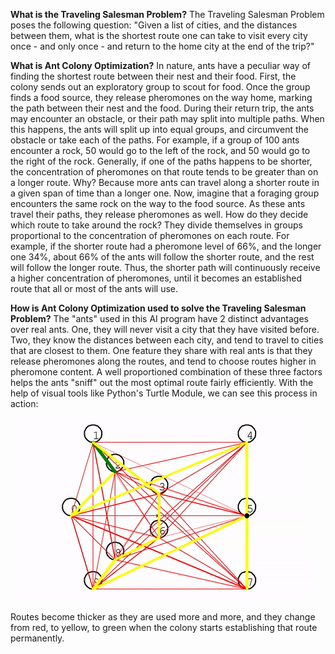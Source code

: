 **What is the Traveling Salesman Problem?**
The Traveling Salesman Problem poses the following question: "Given a list of cities, and the distances between them, what is the shortest route one can take to visit every city once - and only once - and return to the home city at the end of the trip?" 

**What is Ant Colony Optimization?**
In nature, ants have a peculiar way of finding the shortest route between their nest and their food. First, the colony sends out an exploratory group to scout for food. Once the group finds a food source, they release pheromones on the way home, marking the path between their nest and the food. During their return trip, the ants may encounter an obstacle, or their path may split into multiple paths. When this happens, the ants will split up into equal groups, and circumvent the obstacle or take each of the paths. For example, if a group of 100 ants encounter a rock, 50 would go to the left of the rock, and 50 would go to the right of the rock. Generally, if one of the paths happens to be shorter, the concentration of pheromones on that route tends to be greater than on a longer route. Why? Because more ants can travel along a shorter route in a given span of time than a longer one. Now, imagine that a foraging group encounters the same rock on the way to the food source. As these ants travel their paths, they release pheromones as well. How do they decide which route to take around the rock? They divide themselves in groups proportional to the concentration of pheromones on each route. For example, if the shorter route had a pheromone level of 66%, and the longer one 34%, about 66% of the ants will follow the shorter route, and the rest will follow the longer route. Thus, the shorter path will continuously receive a higher concentration of pheromones, until it becomes an established route that all or most of the ants will use. 

**How is Ant Colony Optimization used to solve the Traveling Salesman Problem?**
The "ants" used in this AI program have 2 distinct advantages over real ants. One, they will never visit a city that they have visited before. Two, they know the distances between each city, and tend to travel to cities that are closest to them. One feature they share with real ants is that they release pheromones along the routes, and tend to choose routes higher in pheromone content. A well proportioned combination of these three factors helps the ants "sniff" out the most optimal route fairly efficiently. With the help of visual tools like Python's Turtle Module, we can see this process in action:

![](https://github.com/sungmin-gan/AntColonyOptimization/blob/master/ACO.gif)

Routes become thicker as they are used more and more, and they change from red, to yellow, to green when the colony starts establishing that route permanently.
